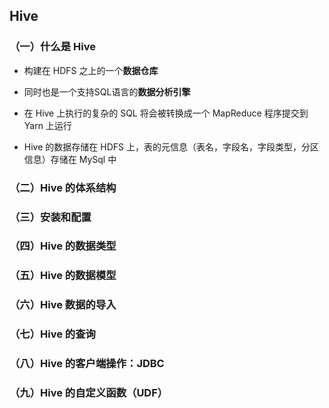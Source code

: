 ## Hive

### （一）什么是 Hive

* 构建在 HDFS 之上的一个**数据仓库**

* 同时也是一个支持SQL语言的**数据分析引擎**

* 在 Hive 上执行的复杂的 SQL 将会被转换成一个 MapReduce 程序提交到 Yarn 上运行

* Hive 的数据存储在 HDFS 上，表的元信息（表名，字段名，字段类型，分区信息）存储在 MySql 中

### （二）Hive 的体系结构




### （三）安装和配置


### （四）Hive 的数据类型


### （五）Hive 的数据模型


### （六）Hive 数据的导入


### （七）Hive 的查询


### （八）Hive 的客户端操作：JDBC


### （九）Hive 的自定义函数（UDF）






